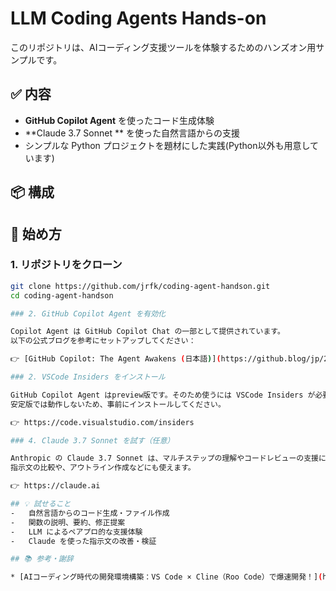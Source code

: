 # LLM Coding Agents Hands-on

このリポジトリは、AIコーディング支援ツールを体験するためのハンズオン用サンプルです。

## ✅ 内容

- **GitHub Copilot Agent** を使ったコード生成体験  
- **Claude 3.7 Sonnet ** を使った自然言語からの支援  
- シンプルな Python プロジェクトを題材にした実践(Python以外も用意しています)



## 📦 構成

## 🚀 始め方

### 1. リポジトリをクローン

```bash
git clone https://github.com/jrfk/coding-agent-handson.git
cd coding-agent-handson

### 2. GitHub Copilot Agent を有効化

Copilot Agent は GitHub Copilot Chat の一部として提供されています。
以下の公式ブログを参考にセットアップしてください：

👉 [GitHub Copilot: The Agent Awakens (日本語)](https://github.blog/jp/2025-02-07-github-copilot-the-agent-awakens/)

### 2. VSCode Insiders をインストール

GitHub Copilot Agent はpreview版です。そのため使うには VSCode Insiders が必要です。
安定版では動作しないため、事前にインストールしてください。

👉 https://code.visualstudio.com/insiders

### 4. Claude 3.7 Sonnet を試す（任意）

Anthropic の Claude 3.7 Sonnet は、マルチステップの理解やコードレビューの支援に適しています。
指示文の比較や、アウトライン作成などにも使えます。

👉 https://claude.ai

## 💡 試せること
-	自然言語からのコード生成・ファイル作成
-	関数の説明、要約、修正提案
-	LLM によるペアプロ的な支援体験
-	Claude を使った指示文の改善・検証

## 📚 参考・謝辞

* [AIコーディング時代の開発環境構築：VS Code × Cline（Roo Code）で爆速開発！](https://zenn.dev/mkj/articles/cf8536923d9cd7) ルールを流用させていただいております。ありがとうございます。
